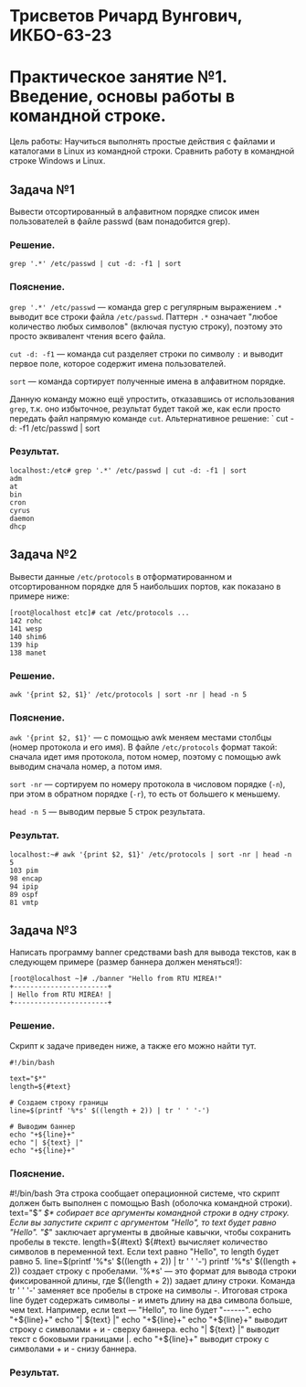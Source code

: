 # Трисветов Ричард Вунгович, ИКБО-63-23
# Практическое занятие №1. Введение, основы работы в командной строке.
Цель работы: Научиться выполнять простые действия с файлами и каталогами в Linux из командной строки. Сравнить работу в командной строке Windows и Linux.
## Задача №1
Вывести отсортированный в алфавитном порядке список имен пользователей в файле passwd (вам понадобится grep).
### Решение.
``` grep '.*' /etc/passwd | cut -d: -f1 | sort ```
### Пояснение.
` grep '.*' /etc/passwd ` — команда grep с регулярным выражением ` .* ` выводит все строки файла ` /etc/passwd `. Паттерн ` .* ` означает "любое количество любых символов" (включая пустую строку), поэтому это просто эквивалент чтения всего файла.

` cut -d: -f1 ` — команда cut разделяет строки по символу ` : ` и выводит первое поле, которое содержит имена пользователей.

` sort ` — команда сортирует полученные имена в алфавитном порядке.

Данную команду можно ещё упростить, отказавшись от использования ` grep `, т.к. оно избыточное, результат будет такой же, как если просто передать файл напрямую команде ` cut `.
Альтернативное решение: ` cut -d: -f1 /etc/passwd | sort

### Результат.
```
localhost:/etc# grep '.*' /etc/passwd | cut -d: -f1 | sort
adm
at
bin
cron
cyrus
daemon
dhcp
````

## Задача №2
Вывести данные ` /etc/protocols ` в отформатированном и отсортированном порядке для 5 наибольших портов, как показано в примере ниже:
```
[root@localhost etc]# cat /etc/protocols ...
142 rohc
141 wesp
140 shim6
139 hip
138 manet
```
### Решение.
``` awk '{print $2, $1}' /etc/protocols | sort -nr | head -n 5 ```
### Пояснение.
` awk '{print $2, $1}' ` — с помощью awk меняем местами столбцы (номер протокола и его имя). В файле ` /etc/protocols ` формат такой: сначала идет имя протокола, потом номер, поэтому с помощью awk выводим сначала номер, а потом имя.

` sort -nr ` — сортируем по номеру протокола в числовом порядке (` -n `), при этом в обратном порядке (` -r `), то есть от большего к меньшему.

` head -n 5 ` — выводим первые 5 строк результата.

### Результат.
```
localhost:~# awk '{print $2, $1}' /etc/protocols | sort -nr | head -n 5
103 pim
98 encap
94 ipip
89 ospf
81 vmtp
```

## Задача №3
Написать программу banner средствами bash для вывода текстов, как в следующем примере (размер баннера должен меняться!):
```
[root@localhost ~]# ./banner "Hello from RTU MIREA!"
+-----------------------+
| Hello from RTU MIREA! |
+-----------------------+
```
### Решение.
Скрипт к задаче приведен ниже, а также его можно найти тут.
```
#!/bin/bash

text="$*"
length=${#text}

# Создаем строку границы
line=$(printf '%*s' $((length + 2)) | tr ' ' '-')

# Выводим баннер
echo "+${line}+"
echo "| ${text} |"
echo "+${line}+"

```
### Пояснение.
#!/bin/bash
Эта строка сообщает операционной системе, что скрипт должен быть выполнен с помощью Bash (оболочка командной строки).
text="$*"
$* собирает все аргументы командной строки в одну строку. Если вы запустите скрипт с аргументом "Hello", то text будет равно "Hello".
"$*" заключает аргументы в двойные кавычки, чтобы сохранить пробелы в тексте.
length=${#text}
${#text} вычисляет количество символов в переменной text. Если text равно "Hello", то length будет равно 5.
line=$(printf '%*s' $((length + 2)) | tr ' ' '-')
printf '%*s' $((length + 2)) создает строку с пробелами. '%*s' — это формат для вывода строки фиксированной длины, где $((length + 2)) задает длину строки.
Команда tr ' ' '-' заменяет все пробелы в строке на символы -.
Итоговая строка line будет содержать символы - и иметь длину на два символа больше, чем text. Например, если text — "Hello", то line будет "------".
echo "+${line}+"
echo "| ${text} |"
echo "+${line}+"
echo "+${line}+" выводит строку с символами + и - сверху баннера.
echo "| ${text} |" выводит текст с боковыми границами |.
echo "+${line}+" выводит строку с символами + и - снизу баннера.
### Результат.
```

```
